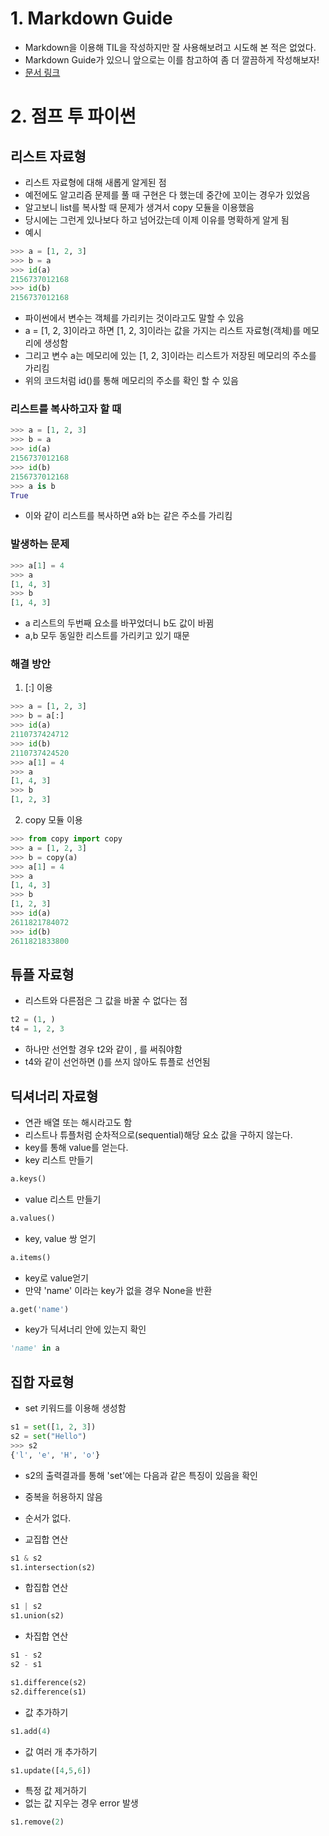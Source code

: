 # 1. Markdown Guide

- Markdown을 이용해 TIL을 작성하지만 잘 사용해보려고 시도해 본 적은 없었다.
- Markdown Guide가 있으니 앞으로는 이를 참고하여 좀 더 깔끔하게 작성해보자!
- [문서 링크](https://www.markdownguide.org/)

# 2. 점프 투 파이썬

## 리스트 자료형
- 리스트 자료형에 대해 새롭게 알게된 점
- 예전에도 알고리즘 문제를 풀 때 구현은 다 했는데 중간에 꼬이는 경우가 있었음
- 알고보니 list를 복사할 때 문제가 생겨서 copy 모듈을 이용했음
- 당시에는 그런게 있나보다 하고 넘어갔는데 이제 이유를 명확하게 알게 됨
- 예시
```python
>>> a = [1, 2, 3]
>>> b = a	  
>>> id(a)	  
2156737012168
>>> id(b)	  
2156737012168
```
 - 파이썬에서 변수는 객체를 가리키는 것이라고도 말할 수 있음
 - a = [1, 2, 3]이라고 하면 [1, 2, 3]이라는 값을 가지는 리스트 자료형(객체)를 메모리에 생성함
 - 그리고 변수 a는 메모리에 있는 [1, 2, 3]이라는 리스트가 저장된 메모리의 주소를 가리킴
 - 위의 코드처럼 id()를 통해 메모리의 주소를 확인 할 수 있음
 
 ### 리스트를 복사하고자 할 때
 ```python
>>> a = [1, 2, 3]
>>> b = a	  
>>> id(a)	  
2156737012168
>>> id(b)	  
2156737012168
>>> a is b
True
```
- 이와 같이 리스트를 복사하면 a와 b는 같은 주소를 가리킴

### 발생하는 문제
```python
>>> a[1] = 4
>>> a	  
[1, 4, 3]
>>> b	  
[1, 4, 3]
```
- a 리스트의 두번째 요소를 바꾸었더니 b도 값이 바뀜
- a,b 모두 동일한 리스트를 가리키고 있기 때문

### 해결 방안

1. [:] 이용
```python
>>> a = [1, 2, 3]	  
>>> b = a[:]	  
>>> id(a)	  
2110737424712
>>> id(b)	  
2110737424520
>>> a[1] = 4  
>>> a	  
[1, 4, 3]
>>> b	  
[1, 2, 3]
```

2. copy 모듈 이용

```python
>>> from copy import copy
>>> a = [1, 2, 3]	  
>>> b = copy(a)	  
>>> a[1] = 4	  
>>> a	  
[1, 4, 3]
>>> b	  
[1, 2, 3]
>>> id(a)	  
2611821784072
>>> id(b)	  
2611821833800
```

## 튜플 자료형
- 리스트와 다른점은 그 값을 바꿀 수 없다는 점
```python
t2 = (1, )
t4 = 1, 2, 3
```
- 하나만 선언할 경우 t2와 같이 , 를 써줘야함
- t4와 같이 선언하면 ()를 쓰지 않아도 튜플로 선언됨

## 딕셔너리 자료형
- 연관 배열 또는 해시라고도 함
- 리스트나 튜플처럼 순차적으로(sequential)해당 요소 값을 구하지 않는다.
- key를 통해 value를 얻는다.
- key 리스트 만들기 
```python
a.keys()
```
- value 리스트 만들기
```python
a.values()
```
- key, value 쌍 얻기
```python
a.items()
```
- key로 value얻기
- 만약 'name' 이라는 key가 없을 경우 None을 반환
```python
a.get('name')
```
- key가 딕셔너리 안에 있는지 확인
```python
'name' in a
```

## 집합 자료형
- set 키워드를 이용해 생성함
```python
s1 = set([1, 2, 3])
s2 = set("Hello")
>>> s2
{'l', 'e', 'H', 'o'}
```
- s2의 출력결과를 통해 'set'에는 다음과 같은 특징이 있음을 확인
- 중복을 허용하지 않음
- 순서가 없다.

- 교집합 연산
```python
s1 & s2
s1.intersection(s2)
```

- 합집합 연산
```python
s1 | s2
s1.union(s2)
```

- 차집합 연산
```python
s1 - s2
s2 - s1

s1.difference(s2)
s2.difference(s1)
```

- 값 추가하기
```python
s1.add(4)
```

- 값 여러 개 추가하기
```python
s1.update([4,5,6])
```

- 특정 값 제거하기
- 없는 값 지우는 경우 error 발생
```python
s1.remove(2)
```